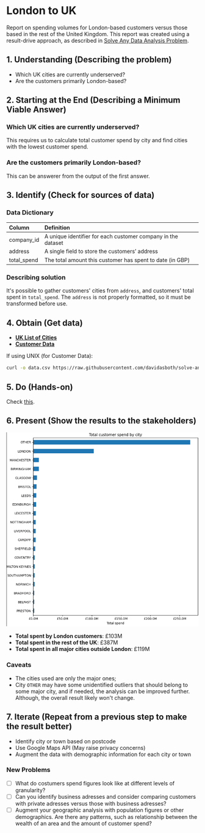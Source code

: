 # London to UK

Report on spending volumes for London-based customers versus those based in the
rest of the United Kingdom. This report was created using a result-drive
approach, as described in [Solve Any Data Analysis Problem](https://www.manning.com/books/solve-any-data-analysis-problem).

## 1. Understanding (Describing the problem)

- Which UK cities are currently underserved?
- Are the customers primarily London-based?

## 2. Starting at the End (Describing a Minimum Viable Answer)

### Which UK cities are currently underserved?

This requires us to calculate total customer spend by city and find cities with
the lowest customer spend.

### Are the customers primarily London-based?

This can be answerer from the output of the first answer.

## 3. Identify (Check for sources of data)

### Data Dictionary

| Column      | Definition                                                   |
| :---------- | :----------------------------------------------------------- |
| company_id  | A unique identifier for each customer company in the dataset |
| address     | A single field to store the customers’ address               |
| total_spend | The total amount this customer has spent to date (in GBP)    |

### Describing solution

It's possible to gather customers' cities from `address`, and customers' total
spent in `total_spend`. The `address` is not properly formatted, so it must be
transformed before use.

## 4. Obtain (Get data)

- **[UK List of Cities](https://www.gov.uk/government/publications/list-of-cities/list-of-cities-html)**
- **[Customer Data](https://raw.githubusercontent.com/davidasboth/solve-any-data-analysis-problem/main/chapter-2/data/addresses.csv)**

If using UNIX (for Customer Data):

```bash
curl -o data.csv https://raw.githubusercontent.com/davidasboth/solve-any-data-analysis-problem/main/chapter-2/data/addresses.csv
```

## 5. Do (Hands-on)

Check [this](./main.py).

## 6. Present (Show the results to the stakeholders)

![Results](./assets/result.png)

- **Total spent by London customers**: £103M
- **Total spent in the rest of the UK**: £387M
- **Total spent in all major cities outside London**: £119M

### Caveats

- The cities used are only the major ones;
- City `OTHER` may have some unidentified outliers that should belong to some
major city, and if needed, the analysis can be improved further. Although, the
overall result likely won't change.

## 7. Iterate (Repeat from a previous step to make the result better)

- Identify city or town based on postcode
- Use Google Maps API (May raise privacy concerns)
- Augment the data with demographic information for each city or town

### New Problems

- [ ] What do costumers spend figures look like at different levels of granularity?
- [ ] Can you identify business adresses and consider comparing customers with
private adresses versus those with business adresses?
- [ ] Augment your geographic analysis with population figures or other
demographics. Are there any patterns, such as relationship between the wealth of
an area and the amount of customer spend?
